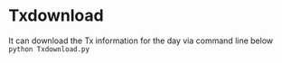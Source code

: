 # Txdownload
It can download the Tx information for the day via command line below
`python Txdownload.py`
